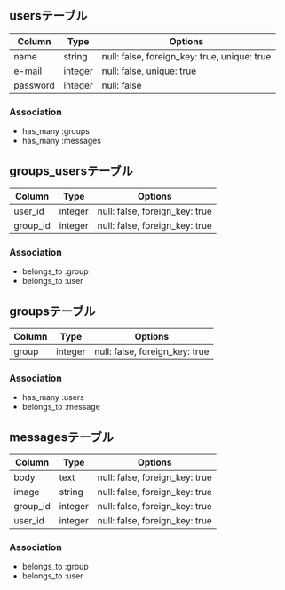 ## usersテーブル

|Column|Type|Options|
|------|----|-------|
|name|string|null: false, foreign_key: true, unique: true|
|e-mail|integer|null: false, unique: true|
|password|integer|null: false|

### Association
- has_many :groups
- has_many :messages



## groups_usersテーブル

|Column|Type|Options|
|------|----|-------|
|user_id|integer|null: false, foreign_key: true|
|group_id|integer|null: false, foreign_key: true|

### Association
- belongs_to :group
- belongs_to :user



## groupsテーブル

|Column|Type|Options|
|------|----|-------|
|group|integer|null: false, foreign_key: true|

### Association
- has_many :users
- belongs_to :message


## messagesテーブル

|Column|Type|Options|
|------|----|-------|
|body|text|null: false, foreign_key: true|
|image|string|null: false, foreign_key: true|
|group_id|integer|null: false, foreign_key: true|
|user_id|integer|null: false, foreign_key: true|

### Association
- belongs_to :group
- belongs_to :user